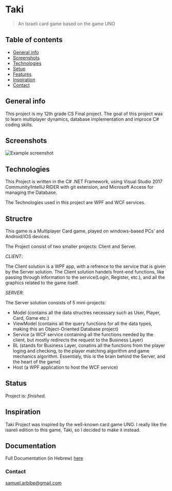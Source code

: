 # Taki
> An Israeli card game based on the game UNO

## Table of contents
* [General info](#general-info)
* [Screenshots](#screenshots)
* [Technologies](#technologies)
* [Setup](#setup)
* [Features](#features)
* [Inspiration](#inspiration)
* [Contact](#contact)

## General info
This project is my 12th grade CS Final project.
The goal of this project was to learn multiplayer dynamics, database implementation and improce C# coding skills.

## Screenshots
![Example screenshot](./screenshots/TMS_recording.gif)

## Technologies
This Project is written in the C# .NET Framework, using Visual Studio 2017 Community/IntelliJ RIDER with git extension, and Microsoft Access for managing the Database.

The Technologies used in this project are WPF and WCF services.

## Structre

This game is a Multiplayer Card game, played on windows-based PCs' and Android/IOS devices.

The Project consist of two smaller projects: Client and Server.


*CLIENT*:

The Client solution is a WPF app, with a refrence to the service that is given by the Server solution.
The Client solution handels front-end functions, like passing through information to the service(Login, Register, etc.),
and all the graphics related to the game itself.

*SERVER*:

The Server solution consists of 5 mini-projects:
 - Model (contains all the data structres necessary such as User, Player, Card, Game etc.)
 - ViewModel (contains all the query functions for all the data types, making this an Object-Oriented Database project)
 - Service (a WCF service containing all the functions needed by the client, but mostly redirects the request to the Business Layer)
 - BL (stands for Business Layer, conatins all the functions from the player loging and checking, to the player matching algorithm and game mechanics algorithm. Essentialy, this is the brain behind the Server, and the heart of the game)
 - Host (a WPF application to host the WCF service)

## Status
Project is: _finished_.

## Inspiration
Taki Project was inspired by the well-known card game UNO.
I really like the isareli edition to this game, Taki, so I decided to make it instead.

## Documentation

Full Documentation (in Hebrew) [here](docs/TAKI.pdf)

### Contact
samuel.arbibe@gmail.com

